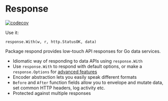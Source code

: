 # Response

[![codecov](https://codecov.io/gh/cantor-systems/response/branch/master/graph/badge.svg?token=bWx6yzysUm)](https://codecov.io/gh/cantor-systems/response)

Use it:

```
response.With(w, r, http.StatusOK, data)
```

Package respond provides low-touch API responses for Go data services.

  * Idiomatic way of responding to data APIs using `response.With`
  * Use `response.With` to respond with default options, or make a `response.Options` for [advanced features](https://godoc.org/go.cantor.systems/response/respond#Options)
  * Encoder abstraction lets you easily speak different formats
  * `Before` and `After` function fields allow you to envelope and mutate data, set common HTTP headers, log activity etc.
  * Protected against multiple responses

